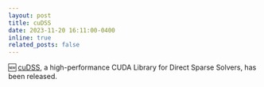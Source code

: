 ```yaml
---
layout: post
title: cuDSS
date: 2023-11-20 16:11:00-0400
inline: true
related_posts: false
---
```


🆕 [cuDSS](https://docs.nvidia.com/nvpl/_static/sparse/index.html), a high-performance CUDA Library for Direct Sparse Solvers, has been released. 
